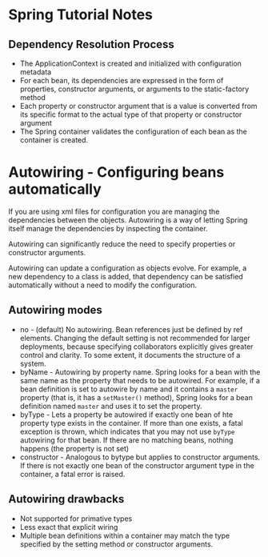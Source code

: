 # Spring Tutorial Notes

## Dependency Resolution Process

* The ApplicationContext is created and initialized with configuration metadata
* For each bean, its dependencies are expressed in the form of properties, constructor
  arguments, or arguments to the static-factory method
* Each property or constructor argument that is a value is converted from its
  specific format to the actual type of that property or constructor argument
* The Spring container validates the configuration of each bean as the container is created.

# Autowiring - Configuring beans automatically

If you are using xml files for configuration you are managing the dependencies between the objects. Autowiring
is a way of letting Spring itself manage the dependencies by inspecting the container.

Autowiring can significantly reduce the need to specify properties or constructor arguments.

Autowiring can update a configuration as objects evolve. For example, a new dependency to a class is added,
that dependency can be satisfied automatically without a need to modify the configuration.

## Autowiring modes

* no - (default) No autowiring. Bean references just be defined by ref elements. Changing the default setting is not
recommended for larger deployments, because specifying collaborators explicitly gives greater control and clarity. To
some extent, it documents the structure of a system.
* byName - Autowiring by property name. Spring looks for a bean with the same name as the property that needs
to be autowired. For example, if a bean definition is set to autowire by name and it contains a `master` property
  (that is, it has a `setMaster()` method), Spring looks for a bean definition named `master` and uses it to set
the property.
* byType - Lets a property be autowired if exactly one bean of hte property type exists in the container.
If more than one exists, a fatal exception is thrown, which indicates that you may not use `byType` autowiring
for that bean. If there are no matching beans, nothing happens (the property is not set)
* constructor - Analogous to bytype but applies to constructor arguments. If there is not exactly one bean of 
the constructor argument type in the container, a fatal error is raised.

## Autowiring drawbacks

* Not supported for primative types
* Less exact that explicit wiring
* Multiple bean definitions within a container may match the type specified by the setting method or
constructor arguments.





